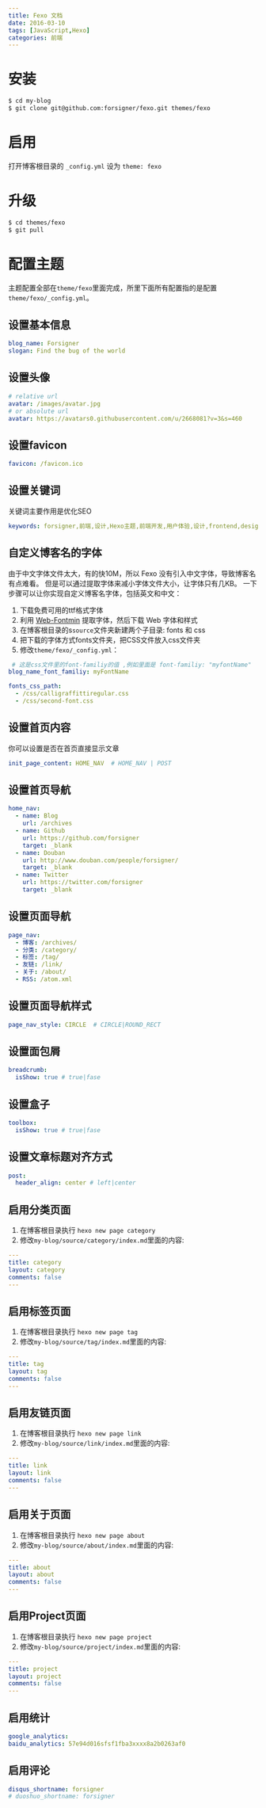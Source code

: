 ```yaml
---
title: Fexo 文档
date: 2016-03-10
tags: [JavaScript,Hexo]
categories: 前端
---
```


# 安装

```bash
$ cd my-blog
$ git clone git@github.com:forsigner/fexo.git themes/fexo
```

# 启用

打开博客根目录的 `_config.yml` 设为 `theme: fexo`

# 升级

```bash
$ cd themes/fexo
$ git pull
```

# 配置主题

主题配置全部在`theme/fexo`里面完成，所里下面所有配置指的是配置`theme/fexo/_config.yml`。

## 设置基本信息
```yml
blog_name: Forsigner
slogan: Find the bug of the world
```

## 设置头像

``` yml
# relative url
avatar: /images/avatar.jpg
# or absolute url
avatar: https://avatars0.githubusercontent.com/u/2668081?v=3&s=460
```

## 设置favicon

``` yml
favicon: /favicon.ico
```

## 设置关键词

关键词主要作用是优化SEO

```yml
keywords: forsigner,前端,设计,Hexo主题,前端开发,用户体验,设计,frontend,design,nodejs,JavaScript
```

## 自定义博客名的字体

由于中文字体文件太大，有的快10M，所以 Fexo 没有引入中文字体，导致博客名有点难看。
但是可以通过提取字体来减小字体文件大小，让字体只有几KB。
一下步骤可以让你实现自定义博客名字体，包括英文和中文：

1. 下载免费可用的ttf格式字体
2. 利用 [Web-Fontmin](http://fontmin.forsigner.com/) 提取字体，然后下载 Web 字体和样式
3. 在博客根目录的s`source`文件夹新建两个子目录: fonts 和 css
4. 把下载的字体方式fonts文件夹，把CSS文件放入css文件夹
5. 修改`theme/fexo/_config.yml`：

```yml
 # 这是css文件里的font-familiy的值 ,例如里面是 font-familiy: "myfontName"
blog_name_font_familiy: myFontName

fonts_css_path:
  - /css/calligraffittiregular.css
  - /css/second-font.css

```

## 设置首页内容

你可以设置是否在首页直接显示文章

```yml
init_page_content: HOME_NAV  # HOME_NAV | POST
```

## 设置首页导航

```yml
home_nav:
  - name: Blog
    url: /archives
  - name: Github
    url: https://github.com/forsigner
    target: _blank
  - name: Douban
    url: http://www.douban.com/people/forsigner/
    target: _blank
  - name: Twitter
    url: https://twitter.com/forsigner
    target: _blank

```

## 设置页面导航

```yml
page_nav:
  - 博客: /archives/
  - 分类: /category/
  - 标签: /tag/
  - 友链: /link/
  - 关于: /about/
  - RSS: /atom.xml
```

## 设置页面导航样式

```yml
page_nav_style: CIRCLE  # CIRCLE|ROUND_RECT
```

## 设置面包屑

```yml
breadcrumb:
  isShow: true # true|fase
```

## 设置盒子

```yml
toolbox:
  isShow: true # true|fase
```

## 设置文章标题对齐方式

```yml
post:
  header_align: center # left|center
```

## 启用分类页面

1. 在博客根目录执行 `hexo new page category`
2. 修改`my-blog/source/category/index.md`里面的内容:

```yml
---
title: category
layout: category
comments: false
---
```

## 启用标签页面

1. 在博客根目录执行 `hexo new page tag`
2. 修改`my-blog/source/tag/index.md`里面的内容:

```yml
---
title: tag
layout: tag
comments: false
---
```

## 启用友链页面

1. 在博客根目录执行 `hexo new page link`
2. 修改`my-blog/source/link/index.md`里面的内容:

```yml
---
title: link
layout: link
comments: false
---
```

## 启用关于页面

1. 在博客根目录执行 `hexo new page about`
2. 修改`my-blog/source/about/index.md`里面的内容:

```yml
---
title: about
layout: about
comments: false
---
```

## 启用Project页面

1. 在博客根目录执行 `hexo new page project`
2. 修改`my-blog/source/project/index.md`里面的内容:

```yml
---
title: project
layout: project
comments: false
---
```

## 启用统计

```yml
google_analytics:
baidu_analytics: 57e94d016sfsf1fba3xxxx8a2b0263af0
```

## 启用评论

```yml
disqus_shortname: forsigner
# duoshuo_shortname: forsigner
```
